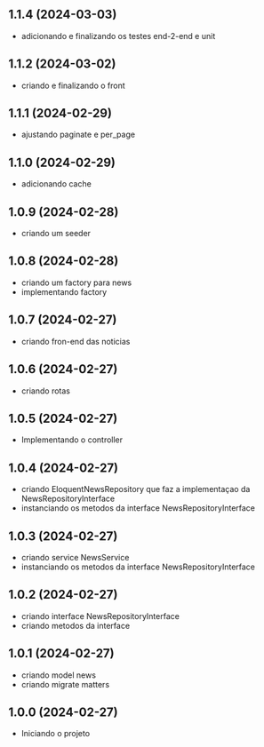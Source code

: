 ## 1.1.4 (2024-03-03)

* adicionando e finalizando os testes end-2-end e unit

## 1.1.2 (2024-03-02)

* criando e finalizando o front

## 1.1.1 (2024-02-29)

* ajustando paginate e  per_page

## 1.1.0 (2024-02-29)
 
* adicionando cache

## 1.0.9 (2024-02-28)

* criando um seeder

## 1.0.8 (2024-02-28)

* criando um factory para news 
* implementando factory

## 1.0.7 (2024-02-27)

* criando fron-end das noticias

## 1.0.6 (2024-02-27)

* criando rotas

## 1.0.5 (2024-02-27)

* Implementando o controller

## 1.0.4 (2024-02-27)

* criando EloquentNewsRepository que faz a implementaçao da NewsRepositoryInterface
* instanciando os metodos da interface NewsRepositoryInterface

## 1.0.3 (2024-02-27)

* criando service NewsService
* instanciando os metodos da interface NewsRepositoryInterface

## 1.0.2 (2024-02-27)

* criando interface NewsRepositoryInterface
* criando metodos da interface


## 1.0.1 (2024-02-27)

* criando model news
* criando migrate matters

## 1.0.0 (2024-02-27)

* Iniciando o projeto
